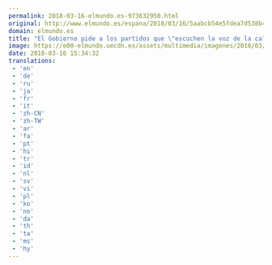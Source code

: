 ```yaml
---
permalink: 2018-03-16-elmundo.es-973632950.html
original: http://www.elmundo.es/espana/2018/03/16/5aabcb54e5fdea7d538b4680.html
domain: elmundo.es
title: "El Gobierno pide a los partidos que \"escuchen la voz de la calle" sobre la prisión permanente revisable"
image: https://e00-elmundo.uecdn.es/assets/multimedia/imagenes/2018/03/16/15212081447083.jpg
date: 2018-03-16 15:34:32
translations: 
 - 'en'
 - 'de'
 - 'ru'
 - 'ja'
 - 'fr'
 - 'it'
 - 'zh-CN'
 - 'zh-TW'
 - 'ar'
 - 'fa'
 - 'pt'
 - 'hi'
 - 'tr'
 - 'id'
 - 'nl'
 - 'sv'
 - 'vi'
 - 'pl'
 - 'ko'
 - 'no'
 - 'da'
 - 'th'
 - 'ta'
 - 'ms'
 - 'hy'
---
```



